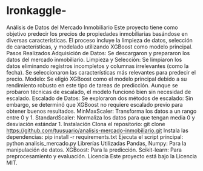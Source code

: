 # Ironkaggle-
Análisis de Datos del Mercado Inmobiliario
Este proyecto tiene como objetivo predecir los precios de propiedades inmobiliarias basándose en diversas características. El proceso incluye la limpieza de datos, selección de características, y modelado utilizando XGBoost como modelo principal.
Pasos Realizados
Adquisición de Datos: Se descargaron y prepararon los datos del mercado inmobiliario.
Limpieza y Selección: Se limpiaron los datos eliminando registros incompletos y columnas irrelevantes (como la fecha). Se seleccionaron las características más relevantes para predecir el precio.
Modelo: Se eligió XGBoost como el modelo principal debido a su rendimiento robusto en este tipo de tareas de predicción. Aunque se probaron técnicas de escalado, el modelo funcionó bien sin necesidad de escalado.
Escalado de Datos: Se exploraron dos métodos de escalado:
Sin embargo, se determinó que XGBoost no requiere escalado previo para obtener buenos resultados.
MinMaxScaler: Transforma los datos a un rango entre 0 y 1.
StandardScaler: Normaliza los datos para que tengan media 0 y desviación estándar 1.
Instalación
Clona el repositorio:
git clone https://github.com/tuusuario/analisis-mercado-inmobiliario.git
Instala las dependencias:
pip install -r requirements.txt
Ejecuta el script principal:
python analisis_mercado.py
Librerías Utilizadas
Pandas, Numpy: Para la manipulación de datos.
XGBoost: Para la predicción.
Scikit-learn: Para preprocesamiento y evaluación.
Licencia
Este proyecto está bajo la Licencia MIT.
